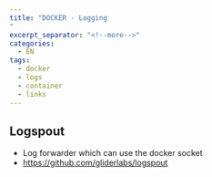 ```yaml
---
title: "DOCKER - Logging
"
excerpt_separator: "<!--more-->"
categories:
  - EN
tags:
  - docker
  - logs
  - container
  - links
---
```



## Logspout 

* Log forwarder which can use the docker socket
* https://github.com/gliderlabs/logspout



